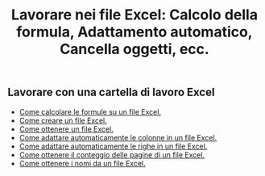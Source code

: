 ﻿---
title: "Lavorare nei file Excel: Calcolo della formula, Adattamento automatico, Cancella oggetti, ecc."
second_title: Aspose.Cells Cloud Documen
linktitle: Excel Operazione comune
type: docs
url: /it/workbook/
aliases: [/working-with-workbook/]
keywords: Working with workbook on an Excel file
description: Aspose.Cells Cloud REST API supporta l'utilizzo di cartelle di lavoro su un file Excel. L'SDK supporta diversi linguaggi di sviluppo, tra cui Android, C#, Go, Java, NodeJS, Perl, PHP, Python, Ruby e Swift.
weight: 20
kwords: Excel, Office Cloud, REST API, Foglio di calcolo, PDF, CSV, Json, Markdown, Cartella di lavoro
---
## Lavorare con una cartella di lavoro Excel

- [Come calcolare le formule su un file Excel.](/cells/it/workbook/calculate-all-formulas/)
- [Come creare un file Excel.](/cells/it/workbook/create/)
- [Come ottenere un file Excel.](/cells/it/workbook/get/)
- [Come adattare automaticamente le colonne in un file Excel.](/cells/it/autofit-columns-on-an-excel-file/)
- [Come adattare automaticamente le righe in un file Excel.](/cells/it/autofit-rows-on-an-excel-file/)
- [Come ottenere il conteggio delle pagine di un file Excel.](/cells/it/wget-page-count-from-an-excel-file/)
- [Come ottenere i nomi da un file Excel.](/cells/it/get-names-from-an-excel-file/)
